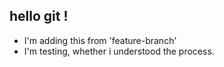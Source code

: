 ## hello git !

- I'm adding this from 'feature-branch'
- I'm testing, whether i understood the process.
